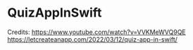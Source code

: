 # QuizAppInSwift
Credits: https://www.youtube.com/watch?v=VVKMeWVQ9QE
         https://letcreateanapp.com/2022/03/12/quiz-app-in-swift/

